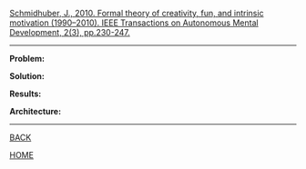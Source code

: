 [Schmidhuber, J., 2010. Formal theory of creativity, fun, and intrinsic motivation (1990–2010). IEEE Transactions on Autonomous Mental Development, 2(3), pp.230-247.](https://www.ece.uvic.ca/~bctill/papers/ememcog/Schmidhuber_2010.pdf)

---

**Problem:** 

**Solution:** 

**Results:** 

**Architecture:**

---

[BACK](../index.md)

[HOME](../../index.md)